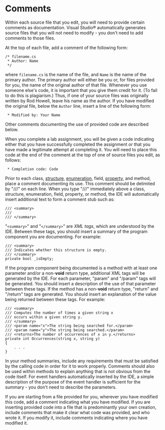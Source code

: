 # Comments

Within each source file that you edit, you will need to provide certain
comments as documentation. Visual Studio® automatically generates
source files that you will not need to modify - you don't need to add
comments to those files.

At the top of each file, add a comment of the following form:

    /* filename.cs
     * Author: Name 
     */

where `filename.cs` is the name of the file, and `Name` is the name of
the primary author. The primary author will either be you or, for files
provided for you, the name of the original author of that file. Whenever
you use someone else's code, it is important that you give them credit
for it. (To fail to do this is plagiarism.) Thus, if one of your source
files was originally written by Rod Howell, leave his name as the
author. If you have modified the original file, below the `Author` line,
insert a line of the following form:

``` 
 * Modified by: Your Name
```

Other comments documenting the use of provided code are described below.

When you complete a lab assignment, you will be given a code indicating
either that you have successfully completed the assignment or that you
have made a legitimate attempt at completing it. You will need to place
this code at the end of the comment at the top of one of source files
you edit, as follows:

``` 
 * Completion code: Code
```

Prior to each class,
[structure](/~rhowell/DataStructures/redirect/structs),
[enumeration](/~rhowell/DataStructures/redirect/enumerations), field,
[property](/~rhowell/DataStructures/redirect/properties), and method,
place a comment documenting its use. This comment should be delimited by
"///" on each line. When you type "///" immediately above a class,
structure, enumeration, field, property, or method, the IDE will
automatically insert additional text to form a comment stub such as:

    /// <summary>
    /// 
    /// </summary>

"`<summary>`" and "`</summary>`" are *XML tags*, which are understood by
the IDE. Between these tags, you should insert a summary of the program
component you are documenting. For example:

    /// <summary>
    /// Indicates whether this structure is empty.
    /// </summary>
    private bool _isEmpty;

If the program component being documented is a method with at least one
parameter and/or a non-**void** return type, additional XML tags will be
generated by the IDE. For each parameter, "param" and "/param" tags will
be generated. You should insert a description of the use of that
parameter between these tags. If the method has a non-**void** return
type, "return" and "/return" tags are generated. You should insert an
explanation of the value being returned between these tags. For example:

    /// <summary>
    /// Computes the number of times a given string x
    /// occurs within a given string y.
    /// </summary>
    /// <param name="x">The string being searched for.</param>
    /// <param name="y">The string being searched.</param>
    /// <returns>The number of occurrences of x in y.</returns>
    private int Occurrences(string x, string y)
    {
        . . .
    }

In your method summaries, include any requirements that must be
satisfied by the calling code in order for it to work properly. Comments
should also be used within methods to explain anything that is not
obvious from the code itself. For event handlers automatically inserted
by the IDE, a simple description of the purpose of the event handler is
sufficient for the summary - you don't need to describe the parameters.

If you are starting from a file provided for you, wherever you have
modified this code, add a comment indicating what you have modified. If
you are inserting provided code into a file that is predominantly your
own creation, include comments that make it clear what code was
provided, and who wrote it. If you modify it, include comments
indicating where you have modified it.
